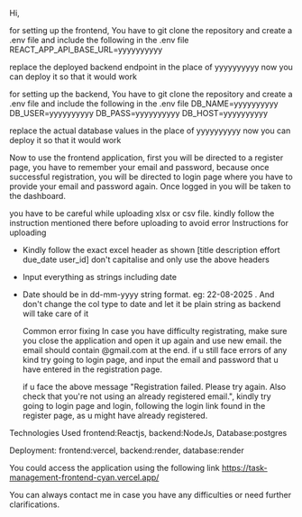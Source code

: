 Hi,

for setting up the frontend,
You have to git clone the repository
and create a .env file
and include the following in the .env file
REACT_APP_API_BASE_URL=yyyyyyyyyy

replace the deployed backend endpoint in the place of yyyyyyyyyy
now you can deploy it so that it would work

for setting up the backend,
You have to git clone the repository
and create a .env file
and include the following in the .env file
DB_NAME=yyyyyyyyyy
DB_USER=yyyyyyyyyy
DB_PASS=yyyyyyyyyy
DB_HOST=yyyyyyyyyy

replace the actual database values in the place of yyyyyyyyyy
now you can deploy it so that it would work

Now to use the frontend application,
first you will be directed to a register page,
you have to remember your email and password,
because once successful registration, you will be directed to login page
where you have to provide your email and password again. Once logged in
you will be taken to the dashboard.

you have to be careful while uploading xlsx or csv file.
kindly follow the instruction mentioned there before uploading to avoid error
Instructions for uploading

- Kindly follow the exact excel header as shown
  [title description effort due_date user_id]
  don't capitalise and only use the above headers
- Input everything as strings including date

- Date should be in dd-mm-yyyy string format. eg: 22-08-2025 . And don't change the col type to date and let it be plain string
  as backend will take care of it

  Common error fixing
  In case you have difficulty registrating,
  make sure you close the application and open it up again and use new email.
  the email should contain @gmail.com at the end. if u still face errors of any kind try going to login page,
  and input the email and password that u have entered in the registration page.

  if u face the above message
  "Registration failed. Please try again. Also check that you're not using an already registered email.",
  kindly try going to login page and login, following the login link found in the register page, as u might have already registered.

Technologies Used
frontend:Reactjs,
backend:NodeJs,
Database:postgres

Deployment:
frontend:vercel,
backend:render,
database:render

You could access the application using the following link
https://task-management-frontend-cyan.vercel.app/

You can always contact me in case you have any difficulties or need further clarifications.
